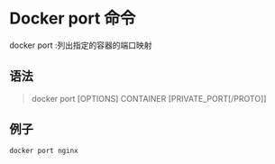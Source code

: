 # Docker port 命令

docker port :列出指定的容器的端口映射

## 语法
> docker port [OPTIONS] CONTAINER [PRIVATE_PORT[/PROTO]]

## 例子

```sh 
docker port nginx
```
